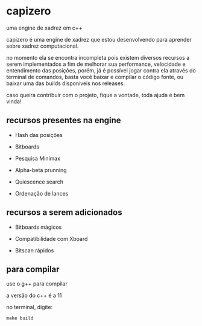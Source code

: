 # capizero

uma engine de xadrez em c++ 



capizero é uma engine de xadrez que estou desenvolvendo para aprender sobre xadrez computacional.

no momento ela se encontra incompleta pois existem diversos recursos a serem implementados a fim de melhorar sua performance, velocidade e entendimento das posições, porém, já é possível jogar contra ela através do terminal de comandos, basta você baixar e compilar o código fonte, ou baixar uma das builds disponíveis nos releases.

caso queira contribuir com o projeto, fique a vontade, toda ajuda é bem vinda!



## recursos presentes na engine

* Hash das posições

* Bitboards

* Pesquisa Minimax

* Alpha-beta prunning

* Quiescence search

* Ordenação de lances



## recursos a serem adicionados

* Bitboards mágicos

* Compatibilidade com Xboard

* Bitscan rápidos



## para compilar

use o g++ para compilar

a versão do c++ é a 11

no terminal, digite:

```
make build
```
